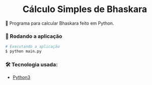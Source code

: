 <h1 align="center">Cálculo Simples de Bhaskara</h1>

🚀 Programa para calcular Bhaskara feito em Python.

### 🎲 Rodando a aplicação
```bash
# Executando a aplicação
$ python main.py
```

### 🛠 Tecnologia usada:

  - [Python3](https://www.python.org)
